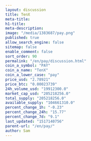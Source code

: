 ```yaml
---
layout: discussion
title: TenX
meta-title: 
h1-title: 
meta-description: 
image: "/media/1383687/pay.png"
published: true
allow_search_engine: false
sitemap: false
enable_comment: false
sort_order: 90
permalink: "/en/pay/discussion.html"
coin_a_symbol: "PAY"
coin_a_name: "TenX"
coin_a_lower_case: "pay"
price_usd: "2.78921"
price_btc: "0.00023739"
24h_volume_usd: "19912300.0"
market_cap_usd: "205218256.0"
total_supply: "205218256.0"
available_supply: "104661310.0"
percent_change_1h: "-0.23"
percent_change_24h: "15.77"
percent_change_7d: "9.1"
last_updated: "1517140756"
parent-url: "/en/pay/"
author: Sam
---
```


